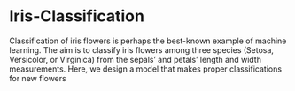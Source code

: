 # Iris-Classification
Classification of iris flowers is perhaps the best-known example of machine learning. The aim is to classify iris flowers among three species (Setosa, Versicolor, or Virginica) from the sepals’ and petals’ length and width measurements. Here, we design a model that makes proper classifications for new flowers
